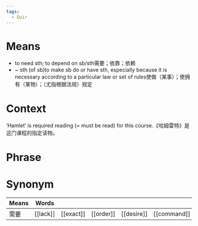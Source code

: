 ```yaml
---
tags:
  - Quir
---
```

# Means
- to need sth; to depend on sb/sth需要；依靠；依赖
- ~ sth (of sb)to make sb do or have sth, especially because it is necessary according to a particular law or set of rules使做（某事）；使拥有（某物）；（尤指根据法规）规定
# Context
‘Hamlet’ is required reading (= must be read) for this course.《哈姆雷特》是这门课程的指定读物。
# Phrase

# Synonym
| Means | Words    |           |           |            |             |
| ----- | -------- | --------- | --------- | ---------- | ----------- |
| 需要    | [[lack]] | [[exact]] | [[order]] | [[desire]] | [[command]] |
